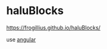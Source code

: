 # haluBlocks
https://frogillius.github.io/haluBlocks/

use [angular](https://material.angular.io/cdk/drag-drop/overview)
